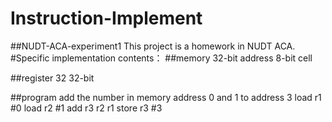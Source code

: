 # Instruction-Implement
##NUDT-ACA-experiment1
This project is a homework in NUDT ACA.
#Specific implementation contents：
##memory
32-bit address
8-bit cell

##register
32 32-bit

##program
add the number in memory address 0 and 1 to address 3
load r1 #0
load r2 #1
add r3 r2 r1
store r3 #3
